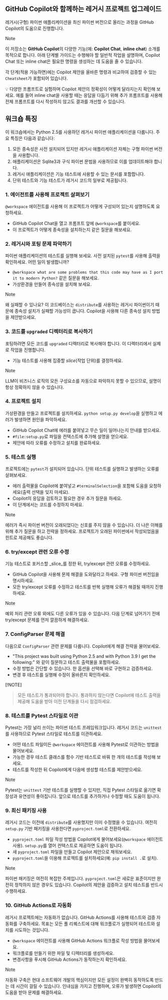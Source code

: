 ## GitHub Copilot와 함께하는 레거시 프로젝트 업그레이드

레거시(구형) 파이썬 애플리케이션을 최신 파이썬 버전으로 올리는 과정을 GitHub Copilot의 도움으로 진행합니다.

> [!NOTE]
> 이 저장소는 **GitHub Copilot**의 다양한 기능(예: **Copilot Chat**, **inline chat**) 소개를 목적으로 합니다. 아래 단계별 가이드는 수행해야 할 일반적 작업을 설명하며, Copilot Chat 또는 inline chat은 필요한 명령을 생성하는 데 도움을 줄 수 있습니다.
>
> 각 단계(적용 가능하면)에는 Copilot 제안을 올바른 명령과 비교하여 검증할 수 있는 `Cheatsheet`가 포함되어 있습니다.
>
> 💡 다양한 프롬프트로 실험하며 Copilot 제안의 정확성이 어떻게 달라지는지 확인해 보세요. 예를 들어 inline chat을 사용할 때는 응답을 다듬기 위해 추가 프롬프트를 사용해 전체 프롬프트를 다시 작성하지 않고도 결과를 개선할 수 있습니다.

## 워크숍 특징

이 워크숍에서는 Python 2.5를 사용하던 레거시 파이썬 애플리케이션을 다룹니다. 주요 특징은 다음과 같습니다:

1. 모든 종속성은 사전 설치되어 있지만 레거시 애플리케이션 자체는 구형 파이썬 버전을 사용합니다.
1. 애플리케이션은 Sqlite3과 구식 파이썬 문법을 사용하므로 이를 업데이트해야 합니다.
1. 레거시 애플리케이션은 기능 테스트에 사용할 수 있는 문서를 포함합니다.
1. 단위 테스트와 기능 테스트가 레거시 코드의 일부로 제공됩니다.


### 1. 에이전트를 사용해 프로젝트 살펴보기

`@workspace` 에이전트를 사용해 이 프로젝트가 어떻게 구성되어 있는지 설명하도록 요청하세요.

- GitHub Copilot Chat을 열고 프롬프트 앞에 `@workspace`를 붙이세요.
- 이 프로젝트가 어떻게 종속성을 설치하는지 같은 질문을 해보세요.

### 2. 레거시와 포팅 문제 파악하기

파이썬 애플리케이션의 테스트를 실행해 보세요. 사전 설치된 `pytest`를 사용해 출력을 확인하세요. 어떤 일이 발생합니까?

- `@workspace what are some problems that this code may have as I port it to modern Python?` 같은 질문을 해보세요.
- 가상환경을 만들어 종속성을 설치해 보세요.

> [!NOTE]
> 왜 실패할 수 있나요? 이 코드베이스는 `distribute`를 사용하는 레거시 파이썬이기 때문에 종속성 설치가 실패할 가능성이 큽니다. Copilot을 사용해 다른 종속성 설치 방법을 제안받으세요.


### 3. 코드를 `upgraded` 디렉터리로 복사하기

포팅하려면 모든 코드를 `upgraded` 디렉터리로 복사해야 합니다. 이 디렉터리에서 실제로 작업을 진행합니다.

- 기능 테스트를 사용해 집중할 _slice_(작업 단위)를 결정하세요.

> [!NOTE]
> LLM이 비즈니스 로직의 모든 구성요소를 자동으로 파악하지 못할 수 있으므로, 설명이 항상 정확하지 않을 수 있습니다.


### 4. 프로젝트 설치

가상환경을 만들고 프로젝트를 설치하세요. `python setup.py develop`을 실행하고 에러가 발생하면 원인을 파악하세요.

- GitHub Copilot Chat에 에러를 붙여넣고 무슨 일이 일어나는지 안내를 받으세요.
- `#file:setup.py`로 파일을 컨텍스트에 추가해 설명을 얻으세요.
- 제안에 따라 오류를 수정하고 설치를 완료하세요.


### 5. 테스트 실행

프로젝트에는 `pytest`가 설치되어 있습니다. 단위 테스트를 실행하고 발생하는 오류를 살펴보세요.

- 에러 출력물을 Copilot에 붙여넣고 `#terminalSelection`을 포함해 도움을 요청하세요(출력 선택을 잊지 마세요).
- Copilot의 응답을 검토하고 필요한 경우 추가 질문을 하세요.
- 이 단계에서는 코드를 수정하지 마세요.

> [!NOTE]
> 에러가 즉시 파이썬 버전이 오래되었다는 신호를 주지 않을 수 있습니다. 더 나은 이해를 위해 추가 질문을 하고 전략을 정하세요. 프로젝트가 오래된 파이썬에서 작성되었음을 힌트로 제공해도 좋습니다.


### 6. try/except 관련 오류 수정

기능 테스트로 포커스할 _slice_를 정한 뒤, try/except 관련 오류를 수정하세요.

- GitHub Copilot을 사용해 문제 해결을 도와달라고 하세요. 구형 파이썬 버전임을 명시하세요.
- 모든 try/except 오류를 수정하고 테스트를 반복 실행해 오류가 해결될 때까지 진행하세요.

> [!NOTE]
> 예외 처리 관련 오류 외에도 다른 오류가 있을 수 있습니다. 다음 단계로 넘어가기 전에 try/except 문제를 먼저 깔끔하게 해결하세요.


### 7. ConfigParser 문제 해결

다음으로 `ConfigParser` 관련 문제를 다룹니다. Copilot에게 해결 전략을 물어보세요.

- "This project was built using Python 2.5 and with Python 3.9 I get the following:" 와 같이 질문하고 테스트 출력물을 포함하세요.
- 수정 방법은 간단할 수 있습니다. 한 옵션을 선택해 바로 구현하고 검증하세요.
- 변경 후 테스트를 실행해 수정이 올바른지 확인하세요.

[!NOTE]
> 모든 테스트가 통과되어야 합니다. 통과하지 않는다면 Copilot에 테스트 출력을 제공해 도움을 받아 이전 단계들을 다시 점검하세요.


### 8. 테스트를 Pytest 스타일로 이관

Pytest는 가장 널리 쓰이는 파이썬 테스트 프레임워크입니다. 레거시 코드는 `unittest`를 사용하므로 Pytest 스타일로 테스트를 이관하세요.

- 어떤 테스트 파일이든 `@workspace` 에이전트를 사용해 Pytest로 이관하는 방법을 물어보세요.
- 가능한 경우 테스트 클래스를 함수 기반 테스트로 바꿔 한 개의 테스트를 작성해 보세요.
- 테스트를 작성한 뒤 Copilot에게 다음에 생성할 테스트를 제안받으세요.

> [!NOTE]
> Pytest는 `unittest` 기반 테스트를 실행할 수 있지만, 직접 Pytest 스타일로 옮기면 확장성과 유연성이 좋아집니다. 앞으로 테스트를 추가하거나 수정할 때도 도움이 됩니다.


### 9. 최신 패키징 사용

레거시 코드는 이전에 `distribute`를 사용했지만 이미 수정했을 수 있습니다. 여전히 `setup.py` 기반 패키징을 사용한다면 `pyproject.toml`로 전환하세요.

- `pyproject.toml` 파일 작성 방법을 Copilot에게 물어보세요(`@workspace` 에이전트 사용). `setup.py`를 열어 컨텍스트로 제공하면 도움이 됩니다.
- 새 `pyproject.toml` 파일을 만들고 Copilot 제안으로 채워보세요.
- `pyproject.toml`을 이용해 프로젝트를 설치하세요(예: `pip install .`로 설치).

> [!NOTE]
> 파이썬 패키징은 여전히 복잡한 주제입니다. `pyproject.toml`은 새로운 표준이지만 완전히 정착하지 않은 경우도 있습니다. Copilot의 제안을 검증하고 설치 테스트를 반드시 수행하세요.


### 10. GitHub Actions로 자동화

레거시 프로젝트에는 자동화가 없습니다. GitHub Actions를 사용해 테스트와 검증 자동화를 구축하세요. 목표는 모든 풀 리퀘스트에 대해 워크플로가 실행되어 테스트와 설치를 시도하는 것입니다.

- `@workspace` 에이전트를 사용해 GitHub Actions 워크플로 작성 방법을 물어보세요.
- 워크플로를 만들기 위한 파일 및 디렉터리를 생성하세요.
- 변경사항을 푸시해 GitHub Actions가 동작하는지 확인하세요.

> [!NOTE]
> 자동화 구축은 현대 소프트웨어 개발의 핵심이지만 모든 설정이 완벽히 동작하도록 만드는 데 시간이 걸릴 수 있습니다. 인내심을 가지고 진행하며, 오류가 발생하면 Copilot의 도움을 받아 문제를 해결하세요.


